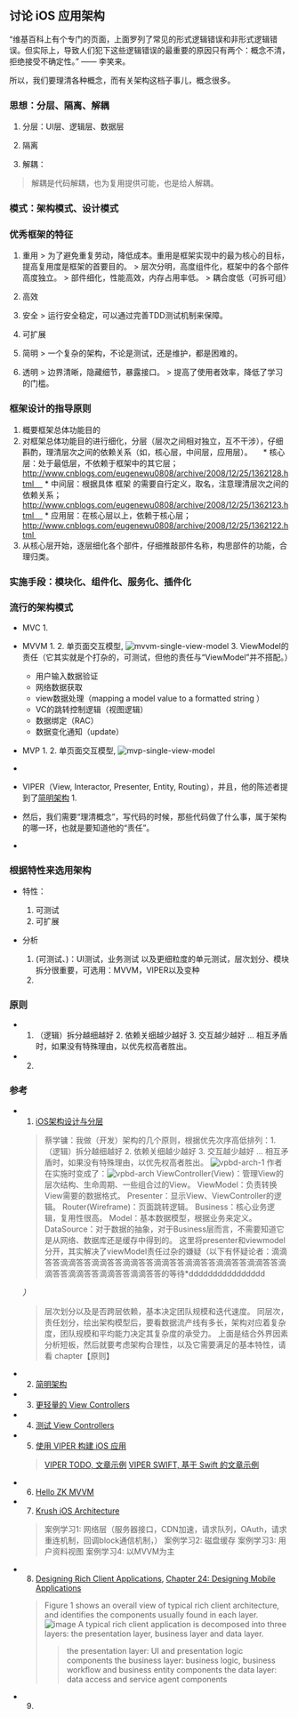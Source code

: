 ## 讨论 iOS 应用架构

“维基百科上有个专门的页面，上面罗列了常见的形式逻辑错误和非形式逻辑错误。但实际上，导致人们犯下这些逻辑错误的最重要的原因只有两个：概念不清，拒绝接受不确定性。” —— 李笑来。

所以，我们要理清各种概念，而有关架构这档子事儿，概念很多。

### 思想：分层、隔离、解耦

1. 分层：UI层、逻辑层、数据层

2. 隔离

3. 解耦：
  > 解耦是代码解耦，也为复用提供可能，也是给人解耦。

### 模式：架构模式、设计模式


### 优秀框架的特征

  1. 重用
    > 为了避免重复劳动，降低成本。重用是框架实现中的最为核心的目标，提高复用度是框架的首要目的。
    > 层次分明，高度组件化，框架中的各个部件高度独立。
    > 部件细化，性能高效，内存占用率低。
    > 耦合度低（可拆可组）

  2. 高效
  3. 安全
    > 运行安全稳定，可以通过完善TDD测试机制来保障。

  4. 可扩展
  5. 简明
    > 一个复杂的架构，不论是测试，还是维护，都是困难的。

  6. 透明
    > 边界清晰，隐藏细节，暴露接口。
    > 提高了使用者效率，降低了学习的门槛。

### 框架设计的指导原则

  1. 概要框架总体功能目的 
  2. 对框架总体功能目的进行细化，分层（层次之间相对独立，互不干涉），仔细斟酌，理清层次之间的依赖关系（如，核心层，中间层，应用层）。    
    * 核心层：处于最低层，不依赖于框架中的其它层；
http://www.cnblogs.com/eugenewu0808/archive/2008/12/25/1362128.html    
    * 中间层：根据具体 框架 的需要自行定义，取名，注意理清层次之间的依赖关系；
http://www.cnblogs.com/eugenewu0808/archive/2008/12/25/1362123.html    
    * 应用层：在核心层以上，依赖于核心层；
http://www.cnblogs.com/eugenewu0808/archive/2008/12/25/1362122.html 
  3. 从核心层开始，逐层细化各个部件，仔细推敲部件名称，构思部件的功能，合理归类。

### 实施手段：模块化、组件化、服务化、插件化



### 流行的架构模式

  * MVC
    1.


  * MVVM
    1.
    2. 单页面交互模型, ![mvvm-single-view-model](https://github.com/BinaryArtists/not-just-code/blob/master/ios/imges/mvvm-single-view-model.png)
    3. ViewModel的责任（它其实就是个打杂的，可测试，但他的责任与“ViewModel”并不搭配。）
      * 用户输入数据验证
      * 网络数据获取
      * view数据处理（mapping a model value to a formatted string ）
      * VC的跳转控制逻辑（视图逻辑）
      * 数据绑定（RAC）
      * 数据变化通知（update）

  * MVP
    1.
    2. 单页面交互模型, ![mvp-single-view-model](https://github.com/BinaryArtists/not-just-code/blob/master/ios/imges/mvp-single-view-model.png)

  *


  * VIPER（View, Interactor, Presenter, Entity, Routing），并且，他的陈述者提到了[简明架构](http://blog.8thlight.com/uncle-bob/2012/08/13/the-clean-architecture.html)
    1.


* 然后，我们需要“理清概念”，写代码的时候，那些代码做了什么事，属于架构的哪一环，也就是要知道他的“责任”。
*

### 根据特性来选用架构

  * 特性：
    1. 可测试
    2. 可扩展

  * 分析
    1. (可测试、)：UI测试，业务测试 以及更细粒度的单元测试，层次划分、模块拆分很重要，可选用：MVVM，VIPER以及变种
    2.



### 原则

  * 1. （逻辑）拆分越细越好 2. 依赖关细越少越好 3. 交互越少越好 ... 相互矛盾时，如果没有特殊理由，以优先权高者胜出。
  * 2.


### 参考

  * 1. [iOS架构设计与分层](http://www.jianshu.com/p/58040a166a10)
    > 蔡学镛：我做（开发）架构的几个原则，根据优先次序高低排列：1. （逻辑）拆分越细越好 2. 依赖关细越少越好 3. 交互越少越好 ... 相互矛盾时，如果没有特殊理由，以优先权高者胜出。
    > ![vpbd-arch-1](https://github.com/BinaryArtists/not-just-code/blob/master/ios/imges/vpbd-arch-1.png)
    > 作者在实施时变成了：![vpbd-arch](https://github.com/BinaryArtists/not-just-code/blob/master/ios/imges/vpbd-arch.png)
    > ViewController(View)：管理View的层次结构、生命周期、一些组合过的View。
    > ViewModel：负责转换View需要的数据格式。
    > Presenter：显示View、ViewController的逻辑。
    > Router(Wireframe)：页面跳转逻辑。
    > Business：核心业务逻辑，复用性很高。
    > Model：基本数据模型，根据业务来定义。
    > DataSource：对于数据的抽象，对于Business层而言，不需要知道它是从网络、数据库还是缓存中得到的。
    > 这里将presenter和viewmodel分开，其实解决了viewModel责任过杂的嫌疑（以下有怀疑论者：滴滴答答滴滴答答滴滴答答滴滴答答滴滴答答滴滴答答滴滴答答滴滴答答滴滴答答滴滴答答滴滴答答滴滴答答的等待*dddddddddddddddd


    *）*
    > 层次划分以及是否跨层依赖，基本决定团队规模和迭代速度。
    > 同层次，责任划分，绘出架构模型后，要看数据流产线有多长，架构对应着复杂度，团队规模和平均能力决定其复杂度的承受力。
    > 上面是结合外界因素分析短板，然后就要考虑架构合理性，以及它需要满足的基本特性，请看 chapter【原则】

  * 2. [简明架构](http://blog.8thlight.com/uncle-bob/2011/11/22/Clean-Architecture.html)
  * 3. [更轻量的 View Controllers](http://objccn.io/issue-1-1/)
  * 4. [测试 View Controllers](https://objccn.io/issue-13-5/)
  * 5. [使用 VIPER 构建 iOS 应用](https://objccn.io/issue-13-5/)
    > [VIPER TODO, 文章示例](https://github.com/objcio/issue-13-viper)
    > [VIPER SWIFT, 基于 Swift 的文章示例](https://github.com/objcio/issue-13-viper-swift)

  * 6. [Hello ZK MVVM](https://www.zkoss.org/wiki/Small_Talks/2011/October/Hello_ZK_MVVM)
  * 7. [Krush iOS Architecture](http://www.teehanlax.com/blog/krush-ios-architecture/)
    > 案例学习1: 网络层（服务器接口，CDN加速，请求队列，OAuth，请求重连机制，回调block通信机制，）
    > 案例学习2: 磁盘缓存
    > 案例学习3: 用户资料视图
    > 案例学习4: 以MVVM为主

  * 8. [Designing Rich Client Applications](https://msdn.microsoft.com/en-us/library/ee658087.aspx), [
Chapter 24: Designing Mobile Applications](https://msdn.microsoft.com/en-us/library/ee658087.aspx)
    > Figure 1 shows an overall view of typical rich client architecture, and identifies the components usually found in each layer.
    ![image](https://github.com/BinaryArtists/not-just-code/blob/master/ios/imges/IC350992.png)
    > A typical rich client application is decomposed into three layers: the presentation layer, business layer and data layer.
    >> the presentation layer:  UI and presentation logic components
    >> the business layer: business logic, business workflow and business entity components
    >> the data layer: data access and service agent components

  * 9. []()
